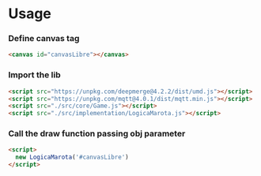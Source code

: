 # Usage

### Define canvas tag

```html
<canvas id="canvasLibre"></canvas>
```

### Import the lib

```html
<script src="https://unpkg.com/deepmerge@4.2.2/dist/umd.js"></script>
<script src="https://unpkg.com/mqtt@4.0.1/dist/mqtt.min.js"></script>
<script src="./src/core/Game.js"></script>
<script src="./src/implementation/LogicaMarota.js"></script>
```

### Call the draw function passing obj parameter

```html
<script>
  new LogicaMarota('#canvasLibre')
</script>
```
